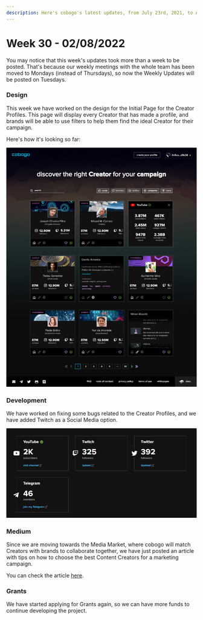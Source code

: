 ```yaml
---
description: Here's cobogo's latest updates, from July 23rd, 2021, to August 2nd, 2022
---
```


# Week 30 - 02/08/2022

You may notice that this week's updates took more than a week to be posted. That's because our weekly meetings with the whole team has been moved to Mondays (instead of Thursdays), so now the Weekly Updates will be posted on Tuesdays.

### Design

This week we have worked on the design for the Initial Page for the Creator Profiles. This page will display every Creator that has made a profile, and brands will be able to use filters to help them find the ideal Creator for their campaign.

Here's how it's looking so far:

![](<../../.gitbook/assets/Channels v2 (1).png>)

### Development

We have worked on fixing some bugs related to the Creator Profiles, and we have added Twitch as a Social Media option.&#x20;

![](../../.gitbook/assets/twitch.PNG)

### Medium

Since we are moving towards the Media Market, where cobogo will match Creators with brands to collaborate together, we have just posted an article with tips on how to choose the best Content Creators for a marketing campaign.

You can check the article [here](https://medium.com/@cobogosocial/how-to-choose-creators-for-your-campaign-50da65a1dfeb).

### Grants

We have started applying for Grants again, so we can have more funds to continue developing the project.

